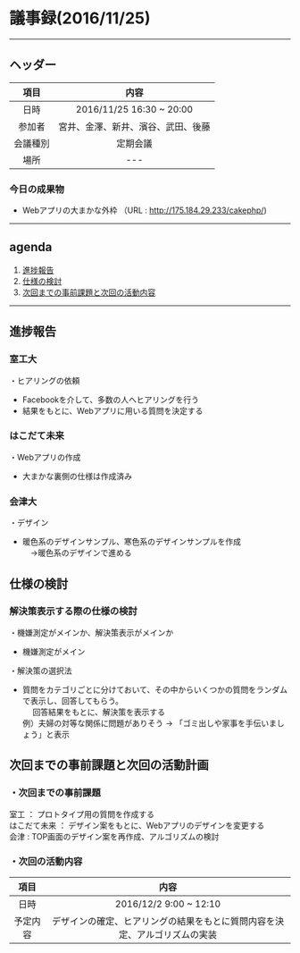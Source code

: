 # 議事録(2016/11/25)
---
## ヘッダー
|項目|内容|
|:--:|:--:|
| 日時 | 2016/11/25  16:30 ~ 20:00|
| 参加者 | 宮井、金澤、新井、濱谷、武田、後藤|
| 会議種別 | 定期会議 |
| 場所 | --- |

### 今日の成果物
 - Webアプリの大まかな外枠 （URL : http://175.184.29.233/cakephp/)
---
## agenda
1. [進捗報告](#anchar1)
2. [仕様の検討](#anchar2)
3. [次回までの事前課題と次回の活動内容](#anchar3)

---

## <div id="anchar1"/>進捗報告

### 室工大

・ヒアリングの依頼<br>
 - Facebookを介して、多数の人へヒアリングを行う
 - 結果をもとに、Webアプリに用いる質問を決定する

### はこだて未来

・Webアプリの作成<br>
 - 大まかな裏側の仕様は作成済み
 
### 会津大

・デザイン<br>
 - 暖色系のデザインサンプル、寒色系のデザインサンプルを作成<br>
　→暖色系のデザインで進める

## <div id="anchar2"/>仕様の検討

### 解決策表示する際の仕様の検討

・機嫌測定がメインか、解決策表示がメインか<br>
 - 機嫌測定がメイン

・解決策の選択法<br>
 - 質問をカテゴリごとに分けておいて、その中からいくつかの質問をランダムで表示し、回答してもらう。<br>
　 回答結果をもとに、解決策を表示する<br>
  例）夫婦の対等な関係に問題がありそう → 「ゴミ出しや家事を手伝いましょう」と表示


## <div id="anchar3"/>次回までの事前課題と次回の活動計画
### ・次回までの事前課題
室工 ： プロトタイプ用の質問を作成する<br>
はこだて未来 ： デザイン案をもとに、Webアプリのデザインを変更する<br>
会津 : TOP画面のデザイン案を再作成、アルゴリズムの検討

### ・次回の活動内容
|項目|内容|
|:--:|:--:|
| 日時 | 2016/12/2  9:00 ~ 12:10|
| 予定内容 | デザインの確定、ヒアリングの結果をもとに質問内容を決定、アルゴリズムの実装|

